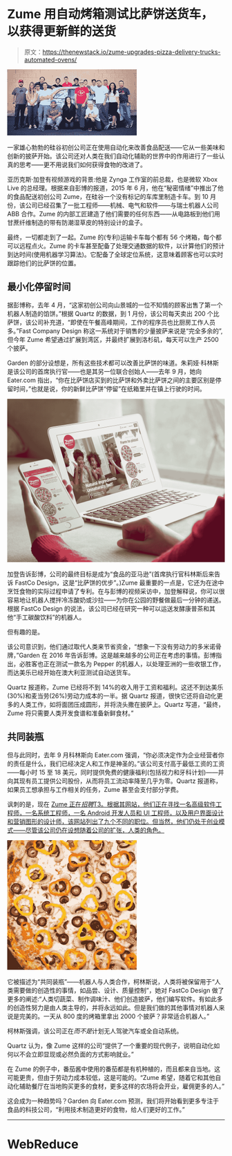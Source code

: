 # Zume 用自动烤箱测试比萨饼送货车，以获得更新鲜的送货

> 原文：<https://thenewstack.io/zume-upgrades-pizza-delivery-trucks-automated-ovens/>

![Zume team](img/ff8575adfc4dff552a4aaeeb9337a116.png)

一家雄心勃勃的硅谷初创公司正在使用自动化来改善食品配送——它从一些美味和创新的披萨开始。该公司还对人类在我们自动化辅助的世界中的作用进行了一些认真的思考——更不用说我们如何获得食物的改进了。

亚历克斯·加登有视频游戏的背景:他是 Zynga 工作室的前总裁，也是微软 Xbox Live 的总经理。根据来自彭博的报道，2015 年 6 月，他在“秘密情绪”中推出了他的食品配送初创公司 Zume，在硅谷一个没有标记的车库里制造卡车。到 10 月份，该公司已经召集了一批工程师——机械、电气和软件——与瑞士机器人公司 ABB 合作。Zume 的内部工匠建造了他们需要的任何东西——从电路板到他们用甘蔗纤维制造的带有防潮湿草皮的特别设计的盒子。

最终，一切都走到了一起。Zume 的(专利)运输卡车每个都有 56 个烤箱，每个都可以远程点火。Zume 的卡车甚至配备了处理交通数据的软件，以计算他们的预计到达时间(使用机器学习算法)。它配备了全球定位系统，这意味着顾客也可以实时跟踪他们的比萨饼的位置。

## 最小化停留时间

据彭博称，去年 4 月，“这家初创公司向山景城的一位不知情的顾客出售了第一个机器人制造的馅饼。”根据 Quartz 的数据，到 1 月份，该公司每天卖出 200 个比萨饼，该公司补充道，“即使在午餐高峰期间，工作的程序员也比厨房工作人员多。”Fast Company Design 称这一系统对于销售的少量披萨来说是“完全多余的”,但今年 Zume 希望通过扩展到湾区，并最终扩展到洛杉矶，每天可以生产 2500 个披萨。

Garden 的部分设想是，所有这些技术都可以改善比萨饼的味道。朱莉娅·科林斯是该公司的首席执行官——也是其另一位联合创始人——去年 9 月，她向 Eater.com 指出，“你在比萨饼店买到的比萨饼和外卖比萨饼之间的主要区别是停留时间，”也就是说，你的新鲜比萨饼“停留”在纸箱里并在镇上行驶的时间。

![Zume pizza site](img/44a888a00094248df9485cc768ab5de1.png)

加登告诉彭博，公司的最终目标是成为“食品的亚马逊”(首席执行官科林斯后来告诉 FastCo Design，这是“比萨饼的优步”。)Zume 最重要的一点是，它还为在途中烹饪食物的实际过程申请了专利。在与彭博的视频采访中，加登解释说，你可以很容易地让机器人搅拌冷冻酸奶或沙拉——为你在公园的野餐做最后一分钟的递送。根据 FastCo Design 的说法，该公司已经在研究一种可以运送发酵康普茶和其他“手工碳酸饮料”的机器人。

但有趣的是。

该公司意识到，他们通过取代人类来节省资金，“想象一下没有劳动力的多米诺骨牌，”Garden 在 2016 年告诉彭博。这是越来越多的公司正在考虑的事情。彭博指出，必胜客也正在测试一款名为 Pepper 的机器人，以处理亚洲的一些收银工作，而达美乐已经开始在澳大利亚测试自动送货车。

Quartz 报道称，Zume 已经将不到 14%的收入用于工资和福利。这还不到达美乐(30%)和麦当劳(26%)劳动力成本的一半。据 Quartz 报道，很快它还将自动化更多的人类工作，如将面团压成圆形，并将浇头撒在披萨上。Quartz 写道，“最终，Zume 将只需要人类开发食谱和准备新鲜食材。”

## 共同装瓶

但与此同时，去年 9 月科林斯向 Eater.com 强调，“你必须决定作为企业经营者你的责任是什么，我们已经决定人和工作是神圣的。”该公司支付高于最低工资的工资——每小时 15 至 18 美元，同时提供免费的健康福利(包括视力和牙科计划)——并向其现有员工提供公司股份，从而将员工流动率降至几乎为零。Quartz 报道称，如果员工想承担与工作相关的任务，Zume 甚至会支付部分学费。

讽刺的是，现在 [Zume 正在*招聘*T3。根据其网站，他们正在寻找一名高级软件工程师，一名系统工程师，一名 Android 开发人员和 UI 工程师，以及用户界面设计和营销图形的设计师，该网站列出了九个不同的职位。但当然，他们仍处于创业模式——尽管该公司仍在设想随着公司的扩张，人类的角色。](https://zumepizza.workable.com/)

![Zume pizza](img/efa12b295f15e6f9a5fa083ce73c3839.png)

它被描述为“共同装瓶”——机器人与人类合作，柯林斯说，人类将被保留用于“人类需要做的创造性的事情，如品尝、设计、质量控制”，她对 FastCo Design 做了更多的阐述:“人类切蔬菜、制作调味汁、他们创造披萨，他们编写软件。有如此多的创造性努力是由人类主导的，并将永远如此。但是我们做的其他事情对机器人来说是完美的。一天从 800 度的烤箱里拿出 2000 个披萨？非常适合机器人。”

柯林斯强调，该公司正在*而不是*计划无人驾驶汽车或全自动系统。

Quartz 认为，像 Zume 这样的公司“提供了一个重要的现代例子，说明自动化如何以不会立即显现或必然负面的方式影响就业。”

在 Zume 的例子中，番茄酱中使用的番茄都是有机种植的，而且都来自当地。这可能更贵，但由于劳动力成本较低，这是可能的。“Zume 希望，随着它和其他自动化辅助餐厅在当地购买更多的食材，更多这样的农场将会开业，雇佣更多的人。”

这会成为一种趋势吗？Garden 向 Eater.com 预测，我们将开始看到更多专注于食品的科技公司，“利用技术制造更好的食物，给人们更好的工作。”

* * *

# WebReduce

<svg xmlns:xlink="http://www.w3.org/1999/xlink" viewBox="0 0 68 31" version="1.1"><title>Group</title> <desc>Created with Sketch.</desc></svg>